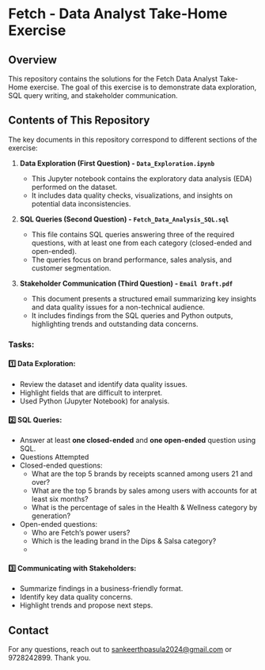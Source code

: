 # Fetch - Data Analyst Take-Home Exercise  

## Overview  
This repository contains the solutions for the Fetch Data Analyst Take-Home exercise. The goal of this exercise is to demonstrate data exploration, SQL query writing, and stakeholder communication.  

## **Contents of This Repository**  
The key documents in this repository correspond to different sections of the exercise:  

1. **Data Exploration (First Question) - `Data_Exploration.ipynb`**  
   - This Jupyter notebook contains the exploratory data analysis (EDA) performed on the dataset.  
   - It includes data quality checks, visualizations, and insights on potential data inconsistencies.  

2. **SQL Queries (Second Question) - `Fetch_Data_Analysis_SQL.sql`**  
   - This file contains SQL queries answering three of the required questions, with at least one from each category (closed-ended and open-ended).  
   - The queries focus on brand performance, sales analysis, and customer segmentation.  

3. **Stakeholder Communication (Third Question) - `Email Draft.pdf`**  
   - This document presents a structured email summarizing key insights and data quality issues for a non-technical audience.  
   - It includes findings from the SQL queries and Python outputs, highlighting trends and outstanding data concerns.  

### **Tasks:**  
#### **1️⃣ Data Exploration:**  
- Review the dataset and identify data quality issues.  
- Highlight fields that are difficult to interpret.  
- Used Python (Jupyter Notebook) for analysis.  

#### **2️⃣ SQL Queries:**  
- Answer at least **one closed-ended** and **one open-ended** question using SQL.
- Questions Attempted
- Closed-ended questions:  
  - What are the top 5 brands by receipts scanned among users 21 and over?  
  - What are the top 5 brands by sales among users with accounts for at least six months?  
  - What is the percentage of sales in the Health & Wellness category by generation?  
- Open-ended questions:  
  - Who are Fetch’s power users?  
  - Which is the leading brand in the Dips & Salsa category?  
  -

#### **3️⃣ Communicating with Stakeholders:**  
- Summarize findings in a business-friendly format.  
- Identify key data quality concerns.  
- Highlight trends and propose next steps.  

## **Contact**  
For any questions, reach out to sankeerthpasula2024@gmail.com or 9728242899. Thank you.  
